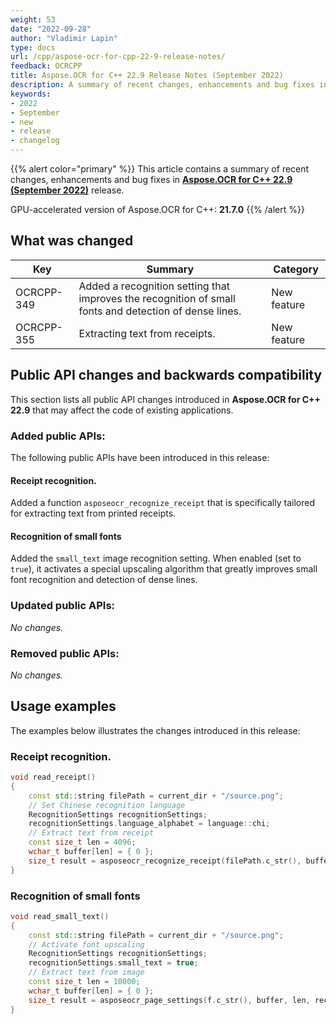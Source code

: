 ```yaml
---
weight: 53
date: "2022-09-28"
author: "Vladimir Lapin"
type: docs
url: /cpp/aspose-ocr-for-cpp-22-9-release-notes/
feedback: OCRCPP
title: Aspose.OCR for C++ 22.9 Release Notes (September 2022)
description: A summary of recent changes, enhancements and bug fixes in Aspose.OCR for C++ 22.9 (September 2022) release.
keywords:
- 2022
- September
- new
- release
- changelog
---
```


{{% alert color="primary" %}}
This article contains a summary of recent changes, enhancements and bug fixes in [**Aspose.OCR for C++ 22.9 (September 2022)**](https://www.nuget.org/packages/Aspose.OCR.Cpp/22.9.0) release.

GPU-accelerated version of Aspose.OCR for C++: **21.7.0**
{{% /alert %}}

## What was changed

Key | Summary | Category
--- | ------- | --------
OCRCPP-349 | Added a recognition setting that improves the recognition of small fonts and detection of dense lines. | New feature
OCRCPP-355 | Extracting text from receipts. | New feature

## Public API changes and backwards compatibility

This section lists all public API changes introduced in **Aspose.OCR for C++ 22.9** that may affect the code of existing applications.

### Added public APIs:

The following public APIs have been introduced in this release:

#### Receipt recognition.

Added a function `asposeocr_recognize_receipt` that is specifically tailored for extracting text from printed receipts.

#### Recognition of small fonts

Added the `small_text` image recognition setting. When enabled (set to `true`), it activates a special upscaling algorithm that greatly improves small font recognition and detection of dense lines.

### Updated public APIs:

_No changes._

### Removed public APIs:

_No changes._

## Usage examples

The examples below illustrates the changes introduced in this release:

### Receipt recognition.

```cpp
void read_receipt()
{
	const std::string filePath = current_dir + "/source.png";
	// Set Chinese recognition language
	RecognitionSettings recognitionSettings;
	recognitionSettings.language_alphabet = language::chi;
	// Extract text from receipt
	const size_t len = 4096;
	wchar_t buffer[len] = { 0 };
	size_t result = asposeocr_recognize_receipt(filePath.c_str(), buffer, len, recognitionSettings);
} 
```

### Recognition of small fonts

```cpp
void read_small_text()
{
	const std::string filePath = current_dir + "/source.png";
	// Activate font upscaling
	RecognitionSettings recognitionSettings;
	recognitionSettings.small_text = true;
	// Extract text from image
	const size_t len = 10000;
	wchar_t buffer[len] = { 0 };
	size_t result = asposeocr_page_settings(f.c_str(), buffer, len, recognitionSettings);
}
```
